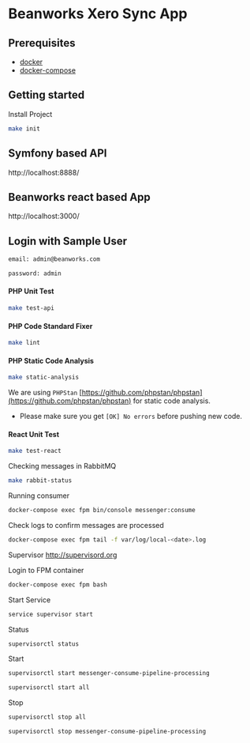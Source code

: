 # Beanworks Xero Sync App

## Prerequisites

- [docker](https://docs.docker.com/install/)
- [docker-compose](https://docs.docker.com/compose/install/)

## Getting started

Install Project

```bash
make init
```

## Symfony based API
http://localhost:8888/

## Beanworks react based App
http://localhost:3000/

## Login with Sample User
```bash
email: admin@beanworks.com
```
```bash
password: admin
```

#### PHP Unit Test
```bash
make test-api
```

#### PHP Code Standard Fixer
```bash
make lint
```

#### PHP Static Code Analysis
```bash
make static-analysis
```
We are using `PHPStan` [https://github.com/phpstan/phpstan](https://github.com/phpstan/phpstan) for static code analysis.
* Please make sure you get `[OK] No errors` before pushing new code.
                                                                        
                                                                      
#### React Unit Test
```bash
make test-react
```

Checking messages in RabbitMQ

```bash
make rabbit-status
```

Running consumer
```bash
docker-compose exec fpm bin/console messenger:consume
```    

Check logs to confirm messages are processed
                                                                                                                     
```bash
docker-compose exec fpm tail -f var/log/local-<date>.log 
``` 
Supervisor
http://supervisord.org

Login to FPM container

```bash
docker-compose exec fpm bash
```

Start Service
```bash
service supervisor start
```

Status
```bash
supervisorctl status
```

Start
```bash
supervisorctl start messenger-consume-pipeline-processing
```

```bash
supervisorctl start all
```

Stop
```bash
supervisorctl stop all
```

```bash
supervisorctl stop messenger-consume-pipeline-processing
```
